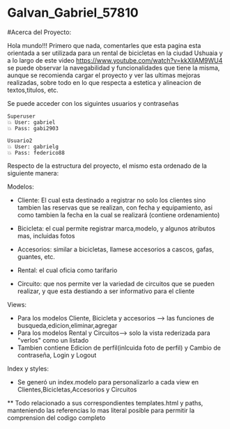 # Galvan_Gabriel_57810
#Acerca del Proyecto:

Hola mundo!!!
Primero que nada, comentarles que esta pagina esta orientada a ser utilizada para un rental de bicicletas en la ciudad Ushuaia y a lo largo de este video https://www.youtube.com/watch?v=kkXllAM9WU4 se puede observar la navegabilidad y funcionalidades que tiene la misma, aunque se recomienda cargar el proyecto y ver las ultimas mejoras realizadas, sobre todo en lo que respecta a estetica y alineacion de textos,titulos, etc.

Se puede acceder con los siguintes usuarios y contraseñas

    Superuser
    💥 User: gabriel
    💥 Pass: gabi2903
    
    Usuario2
    💥 User: gabrielg
    💥 Pass: federico88


Respecto de la estructura del proyecto, el mismo esta ordenado de la siguiente manera:

Modelos:

- Cliente: El cual esta destinado a registrar no solo los clientes sino tambien las reservas que se realizan, con fecha y      equipamiento, asi como tambien la fecha en la cual se realizará (contiene ordenamiento)

- Bicicleta: el cual permite registrar marca,modelo, y algunos atributos mas, incluidas fotos

- Accesorios: similar a bicicletas, llamese accesorios a cascos, gafas, guantes, etc.

- Rental: el cual oficia como tarifario

- Circuito: que nos permite ver la variedad de circuitos que se pueden realizar, y que esta destiando a ser informativo para   el cliente

Views:
- Para los modelos Cliente, Bicicleta y accesorios --> las funciones de busqueda,edicion,eliminar,agregar
- Para los modelos Rental y Circuitos--> solo la vista rederizada para "verlos" como un listado
- Tambien contiene Edicion de perfil(inlcuida foto de perfil) y Cambio de contraseña, Login y Logout

Index y styles:
- Se generó un index.modelo para personalizarlo a cada view en Clientes,Bicicletas,Accesorios y Circuitos

** Todo relacionado a sus correspondientes templates.html y paths, manteniendo las referencias lo mas literal posible para permitir la comprension del codigo completo

